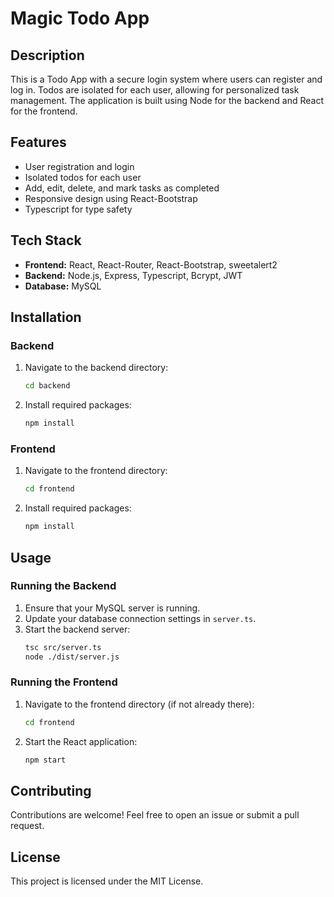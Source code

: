 # Magic Todo App

## Description

This is a Todo App with a secure login system where users can register and log in. Todos are isolated for each user, allowing for personalized task management. The application is built using Node for the backend and React for the frontend.

## Features

- User registration and login
- Isolated todos for each user
- Add, edit, delete, and mark tasks as completed
- Responsive design using React-Bootstrap
- Typescript for type safety

## Tech Stack

- **Frontend:** React, React-Router, React-Bootstrap, sweetalert2
- **Backend:** Node.js, Express, Typescript, Bcrypt, JWT
- **Database:** MySQL

## Installation

### Backend

1. Navigate to the backend directory:

   ```bash
   cd backend

   ```

2. Install required packages:
   ```bash
   npm install
   ```

### Frontend

1. Navigate to the frontend directory:
   ```bash
   cd frontend
   ```
2. Install required packages:
   ```bash
   npm install
   ```

## Usage

### Running the Backend

1. Ensure that your MySQL server is running.
2. Update your database connection settings in `server.ts`.
3. Start the backend server:
   ```bash
   tsc src/server.ts
   node ./dist/server.js
   ```

### Running the Frontend

1. Navigate to the frontend directory (if not already there):
   ```bash
   cd frontend
   ```
2. Start the React application:
   ```bash
   npm start
   ```

## Contributing

Contributions are welcome! Feel free to open an issue or submit a pull request.

## License

This project is licensed under the MIT License.

